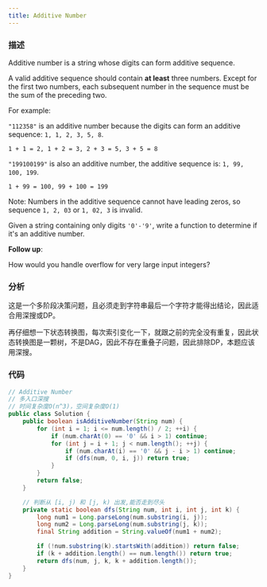 ```yaml
---
title: Additive Number
---
```


### 描述

Additive number is a string whose digits can form additive sequence.

A valid additive sequence should contain **at least** three numbers. Except for the first two numbers, each subsequent number in the sequence must be the sum of the preceding two.

For example:

`"112358"` is an additive number because the digits can form an additive sequence: `1, 1, 2, 3, 5, 8`.

    1 + 1 = 2, 1 + 2 = 3, 2 + 3 = 5, 3 + 5 = 8

`"199100199"` is also an additive number, the additive sequence is: `1, 99, 100, 199`.

    1 + 99 = 100, 99 + 100 = 199

Note: Numbers in the additive sequence cannot have leading zeros, so sequence `1, 2, 03` or `1, 02, 3` is invalid.

Given a string containing only digits `'0'-'9'`, write a function to determine if it's an additive number.

**Follow up**:

How would you handle overflow for very large input integers?


### 分析

这是一个多阶段决策问题，且必须走到字符串最后一个字符才能得出结论，因此适合用深搜或DP。

再仔细想一下状态转换图，每次索引变化一下，就跟之前的完全没有重复，因此状态转换图是一颗树，不是DAG，因此不存在重叠子问题，因此排除DP，本题应该用深搜。


### 代码

```java
// Additive Number
// 多入口深搜
// 时间复杂度O(n^3)，空间复杂度O(1)
public class Solution {
    public boolean isAdditiveNumber(String num) {
        for (int i = 1; i <= num.length() / 2; ++i) {
            if (num.charAt(0) == '0' && i > 1) continue;
            for (int j = i + 1; j < num.length(); ++j) {
                if (num.charAt(i) == '0' && j - i > 1) continue;
                if (dfs(num, 0, i, j)) return true;
            }
        }
        return false;
    }

    // 判断从 [i, j) 和 [j, k) 出发,能否走到尽头
    private static boolean dfs(String num, int i, int j, int k) {
        long num1 = Long.parseLong(num.substring(i, j));
        long num2 = Long.parseLong(num.substring(j, k));
        final String addition = String.valueOf(num1 + num2);

        if (!num.substring(k).startsWith(addition)) return false;
        if (k + addition.length() == num.length()) return true;
        return dfs(num, j, k, k + addition.length());
    }
}
```
